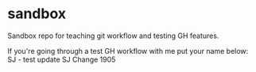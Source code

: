 # sandbox
Sandbox repo for teaching git workflow and testing GH features.

If you're going through a test GH workflow with me put your name below:
SJ - test update
SJ Change 1905
